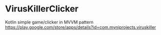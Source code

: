 # VirusKillerClicker
Kotlin simple game/clicker in MVVM pattern  
https://play.google.com/store/apps/details?id=com.myniprojects.viruskiller
